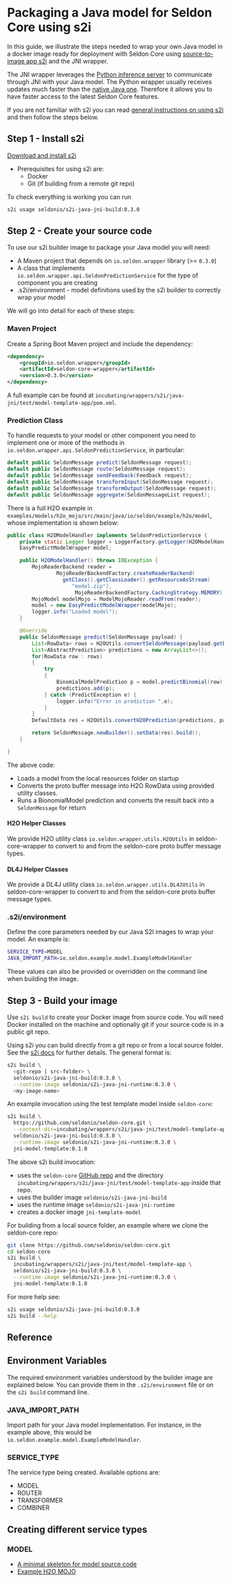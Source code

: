 # Packaging a Java model for Seldon Core using s2i

In this guide, we illustrate the steps needed to wrap your own Java model in a
docker image ready for deployment with Seldon Core using [source-to-image app
s2i](https://github.com/openshift/source-to-image) and the JNI wrapper.

The JNI wrapper leverages the [Python inference server](../python) to
communicate through JNI with your Java model.
The Python wrapper usually receives updates much faster than the [native Java
one](../java/README.md).
Therefore it allows you to have faster access to the latest Seldon Core
features.

If you are not familiar with s2i you can read [general instructions on using
s2i](../wrappers/s2i.md) and then follow the steps below.

## Step 1 - Install s2i

[Download and install s2i](https://github.com/openshift/source-to-image#installation)

 * Prerequisites for using s2i are:
   * Docker
   * Git (if building from a remote git repo)

To check everything is working you can run

```bash
s2i usage seldonio/s2i-java-jni-build:0.3.0
```

## Step 2 - Create your source code

To use our s2i builder image to package your Java model you will need:

 * A Maven project that depends on `io.seldon.wrapper` library (>= `0.3.0`)
 * A class that implements `io.seldon.wrapper.api.SeldonPredictionService` for the type of component you are creating
 * .s2i/environment - model definitions used by the s2i builder to correctly wrap your model

We will go into detail for each of these steps:

### Maven Project
Create a Spring Boot Maven project and include the dependency:

```XML
<dependency>
	<groupId>io.seldon.wrapper</groupId>
	<artifactId>seldon-core-wrapper</artifactId>
	<version>0.3.0</version>
</dependency>
```

A full example can be found at `incubating/wrappers/s2i/java-jni/test/model-template-app/pom.xml`.

### Prediction Class
To handle requests to your model or other component you need to implement one
or more of the methods in `io.seldon.wrapper.api.SeldonPredictionService`, in
particular:

```java
default public SeldonMessage predict(SeldonMessage request);
default public SeldonMessage route(SeldonMessage request);
default public SeldonMessage sendFeedback(Feedback request);
default public SeldonMessage transformInput(SeldonMessage request);
default public SeldonMessage transformOutput(SeldonMessage request);
default public SeldonMessage aggregate(SeldonMessageList request);
```

There is a full H2O example in
`examples/models/h2o_mojo/src/main/java/io/seldon/example/h2o/model`, whose
implementation is shown below:

```java
public class H2OModelHandler implements SeldonPredictionService {
	private static Logger logger = LoggerFactory.getLogger(H2OModelHandler.class.getName());
	EasyPredictModelWrapper model;

	public H2OModelHandler() throws IOException {
		MojoReaderBackend reader =
                MojoReaderBackendFactory.createReaderBackend(
                  getClass().getClassLoader().getResourceAsStream(
                     "model.zip"),
                      MojoReaderBackendFactory.CachingStrategy.MEMORY);
		MojoModel modelMojo = ModelMojoReader.readFrom(reader);
		model = new EasyPredictModelWrapper(modelMojo);
		logger.info("Loaded model");
	}

	@Override
	public SeldonMessage predict(SeldonMessage payload) {
		List<RowData> rows = H2OUtils.convertSeldonMessage(payload.getData());
		List<AbstractPrediction> predictions = new ArrayList<>();
		for(RowData row : rows)
		{
			try
			{
				BinomialModelPrediction p = model.predictBinomial(row);
				predictions.add(p);
			} catch (PredictException e) {
				logger.info("Error in prediction ",e);
			}
		}
        DefaultData res = H2OUtils.convertH2OPrediction(predictions, payload.getData());

		return SeldonMessage.newBuilder().setData(res).build();
	}

}

```

The above code:

  * Loads a model from the local resources folder on startup
  * Converts the proto buffer message into H2O RowData using provided utility classes.
  * Runs a BionomialModel prediction and converts the result back into a `SeldonMessage` for return

#### H2O Helper Classes

We provide H2O utility class `io.seldon.wrapper.utils.H2OUtils` in
seldon-core-wrapper to convert to and from the seldon-core proto buffer message
types.

#### DL4J Helper Classes

We provide a DL4J utility class `io.seldon.wrapper.utils.DL4JUtils` in
seldon-core-wrapper to convert to and from the seldon-core proto buffer message
types.

### .s2i/environment

Define the core parameters needed by our Java S2I images to wrap your model. 
An example is:

```bash
SERVICE_TYPE=MODEL
JAVA_IMPORT_PATH=io.seldon.example.model.ExampleModelHandler
```

These values can also be provided or overridden on the command line when building the image.

## Step 3 - Build your image

Use `s2i build` to create your Docker image from source code.
You will need Docker installed on the machine and optionally git if your source
code is in a public git repo.

Using s2i you can build directly from a git repo or from a local source folder.
See the [s2i
docs](https://github.com/openshift/source-to-image/blob/master/docs/cli.md#s2i-build)
for further details.
The general format is:

```bash
s2i build \
  <git-repo | src-folder> \
  seldonio/s2i-java-jni-build:0.3.0 \
  --runtime-image seldonio/s2i-java-jni-runtime:0.3.0 \
  <my-image-name> 
```

An example invocation using the test template model inside `seldon-core`:

```bash
s2i build \
  https://github.com/seldonio/seldon-core.git \
  --context-dir=incubating/wrappers/s2i/java-jni/test/model-template-app \
  seldonio/s2i-java-jni-build:0.3.0 \
  --runtime-image seldonio/s2i-java-jni-runtime:0.3.0 \
  jni-model-template:0.1.0
```

The above s2i build invocation:

 * uses the `seldon-core` [GitHub repo](https://github.com/seldonio/seldon-core)
   and the directory `incubating/wrappers/s2i/java-jni/test/model-template-app`
   inside that repo.
 * uses the builder image `seldonio/s2i-java-jni-build`
 * uses the runtime image `seldonio/s2i-java-jni-runtime`
 * creates a docker image `jni-template-model`


For building from a local source folder, an example where we clone the seldon-core repo:

```bash
git clone https://github.com/seldonio/seldon-core.git
cd seldon-core
s2i build \
  incubating/wrappers/s2i/java-jni/test/model-template-app \
  seldonio/s2i-java-jni-build:0.3.0 \
  --runtime-image seldonio/s2i-java-jni-runtime:0.3.0 \
  jni-model-template:0.1.0
```

For more help see:

```bash
s2i usage seldonio/s2i-java-jni-build:0.3.0
s2i build --help
```

## Reference

## Environment Variables
The required environment variables understood by the builder image are
explained below.
You can provide them in the `.s2i/environment` file or on the `s2i build`
command line.

### JAVA_IMPORT_PATH

Import path for your Java model implementation.
For instance, in the example above, this would be
`io.seldon.example.model.ExampleModelHandler`.


### SERVICE_TYPE

The service type being created.
Available options are:

 * MODEL
 * ROUTER
 * TRANSFORMER
 * COMBINER


## Creating different service types

### MODEL

 * [A minimal skeleton for model source code](https://github.com/SeldonIO/seldon-core/tree/master/incubating/wrappers/s2i/java/test/model-template-app)
 * [Example H2O MOJO](../examples/h2o_mojo.html)
